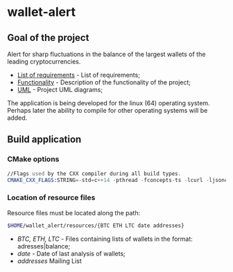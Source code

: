 # wallet-alert
## Goal of the project
Alert for sharp fluctuations in the balance of the largest wallets of the leading cryptocurrencies.

- [List of requirements](docs/requirements.md) - List of requirements;
- [Functionality](docs/functionality.md) - Description of the functionality of the project;
- [UML](docs/UML.md) - Project UML diagrams;

The application is being developed for the linux (64) operating system. Perhaps later the ability to compile for other operating systems will be added.
## Build application 
### CMake options
```asm
//Flags used by the CXX compiler during all build types.
CMAKE_CXX_FLAGS:STRING=-std=c++14 -pthread -fconcepts-ts -lcurl -ljsoncpp
```

### Location of resource files
Resource files must be located along the path:
```bash
$HOME/wallet_alert/resources/{BTC ETH LTC date addresses}
```
- *BTC, ETH, LTC* - Files containing lists of wallets in the format: adresses|balance;
- *date* - Date of last analysis of wallets;
- *addresses* Mailing List
